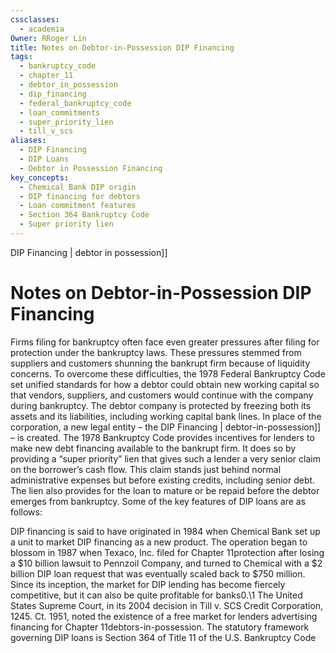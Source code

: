```yaml
---
cssclasses:
  - academia
Owner: RRoger Lin
title: Notes on Debtor-in-Possession DIP Financing
tags:
  - bankruptcy_code
  - chapter_11
  - debtor_in_possession
  - dip_financing
  - federal_bankruptcy_code
  - loan_commitments
  - super_priority_lien
  - till_v_scs
aliases:
  - DIP Financing
  - DIP Loans
  - Debtor in Possession Financing
key_concepts:
  - Chemical Bank DIP origin
  - DIP financing for debtors
  - Loan commitment features
  - Section 364 Bankruptcy Code
  - Super priority lien
---
```


DIP Financing | debtor in possession]]

# Notes on Debtor-in-Possession DIP Financing

Firms filing for bankruptcy often face even greater pressures after filing for protection under the bankruptcy laws. These pressures stemmed from suppliers and customers shunning the bankrupt firm because of liquidity concerns. To overcome these difficulties,  the 1978 Federal Bankruptcy Code set unified standards for how a debtor could obtain new working capital so that vendors,  suppliers,  and customers would continue with the company during bankruptcy. The debtor company is protected by freezing both its assets and its liabilities,  including working capital bank lines. In place of the corporation,  a new legal entity – the DIP Financing | debtor-in-possession]] – is created. The 1978 Bankruptcy Code provides incentives for lenders to make new debt financing available to the bankrupt firm. It does so by providing a “super priority” lien that gives such a lender a very senior claim on the borrower’s cash flow. This claim stands just behind normal administrative expenses but before existing credits,  including senior debt. The lien also provides for the loan to mature or be repaid before the debtor emerges from bankruptcy. Some of the key features of DIP loans are as follows:

[^1]: The DIP lender has claim to any assets not already backing other credits. If assets are insufficient to cover the DIP lender’s claim,  the DIP lender can make a prior claim on assets already pledged to existing creditors and use them as collateral for the new loan.
[^1]: Most DIP loans are made as part of loan commitments. Commitment fees range from 2.5% to 4% of the line and loan interest rates from 1.5% to 2.5% over prime. In addition,  there are usually syndication fees.
[^1]: Even if the debtor is forced to liquidate while in bankruptcy,  the DIP lender is the first to be repaid.

DIP financing is said to have originated in 1984 when Chemical Bank set up a unit to market DIP financing as a new product. The operation began to blossom in 1987 when Texaco,  Inc. filed for Chapter 11protection after losing a $10 billion lawsuit to Pennzoil Company,    and turned to Chemical with a $2 billion DIP loan request that was eventually scaled back to $750 million. Since its inception,  the market for DIP lending has become fiercely competitive,  but it can also be quite profitable for banks0.\1 The United States Supreme Court,  in its 2004 decision in Till v. SCS Credit Corporation,  1245. Ct. 1951,  noted the existence of a free market for lenders advertising financing for Chapter 11debtors-in-possession. The statutory framework governing DIP loans is Section 364 of Title 11 of the U.S. Bankruptcy Code
